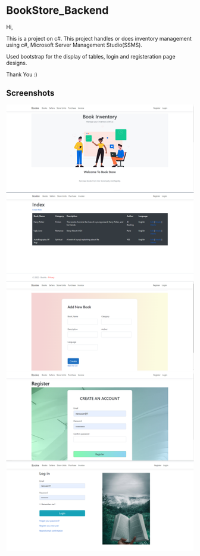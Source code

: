 
# BookStore_Backend 

Hi,

This is a project on c#. This project handles or does inventory management using c#, Microsoft Server Management Studio(SSMS).

Used bootstrap for the display of tables, login and registeration page designs.

Thank You :)



## Screenshots

![HomePage](https://github.com/Dacrron/BookStore_Management_Backend/blob/main/Snaps/Homepage.png)
![BookPage](https://github.com/Dacrron/BookStore_Management_Backend/blob/main/Snaps/BookPage.png)
![CreatePage](https://github.com/Dacrron/BookStore_Management_Backend/blob/main/Snaps/CreatePage.png)
![RegistrationPage](https://github.com/Dacrron/BookStore_Management_Backend/blob/main/Snaps/RegisterationPage.png)
![LoginPage](https://github.com/Dacrron/BookStore_Management_Backend/blob/main/Snaps/LoginPage.png)
